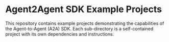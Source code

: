 # Agent2Agent SDK Example Projects

This repository contains example projects demonstrating the capabilities of the Agent-to-Agent (A2A) SDK. Each sub-directory is a self-contained project with its own dependencies and instructions.
